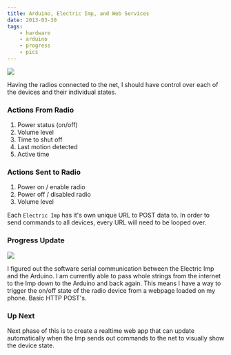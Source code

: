 ```yaml
---
title: Arduino, Electric Imp, and Web Services
date: 2013-03-30
tags:
    - hardware
    - arduino
    - progress
    - pics
---
```


![](/pictures/2013/arduino-pir-imp-relay-1/arduino-pir-imp-relay-1-medium.jpg)

Having the radios connected to the net, I should have control over each of the devices and their individual states.

### Actions From Radio
1. Power status (on/off)
1. Volume level
1. Time to shut off
1. Last motion detected
1. Active time

### Actions Sent to Radio
1. Power on / enable radio
1. Power off / disabled radio
1. Volume level

Each ```Electric Imp``` has it's own unique URL to POST data to.  In order to send commands to all devices, every URL will need to be looped over.

### Progress Update

![](/pictures/sketches/sketch-arduino-imp-uart/sketch-arduino-imp-uart-medium.jpg)

I figured out the software serial communication between the Electric Imp and the Arduino.  I am currently able to pass whole strings from the internet to the Imp down to the Arduino and back again.  This means I have a way to trigger the on/off state of the radio device from a webpage loaded on my phone.  Basic HTTP POST's.

### Up Next

Next phase of this is to create a realtime web app that can update automatically when the Imp sends out commands to the net to visually show the device state.

